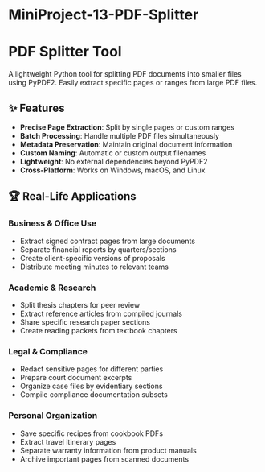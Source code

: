 # MiniProject-13-PDF-Splitter
# PDF Splitter Tool

A lightweight Python tool for splitting PDF documents into smaller files using PyPDF2. Easily extract specific pages or ranges from large PDF files.

## ✨ Features

- **Precise Page Extraction**: Split by single pages or custom ranges
- **Batch Processing**: Handle multiple PDF files simultaneously
- **Metadata Preservation**: Maintain original document information
- **Custom Naming**: Automatic or custom output filenames
- **Lightweight**: No external dependencies beyond PyPDF2
- **Cross-Platform**: Works on Windows, macOS, and Linux

## 🏆 Real-Life Applications

### Business & Office Use
- Extract signed contract pages from large documents
- Separate financial reports by quarters/sections
- Create client-specific versions of proposals
- Distribute meeting minutes to relevant teams

### Academic & Research
- Split thesis chapters for peer review
- Extract reference articles from compiled journals
- Share specific research paper sections
- Create reading packets from textbook chapters

### Legal & Compliance
- Redact sensitive pages for different parties
- Prepare court document excerpts
- Organize case files by evidentiary sections
- Compile compliance documentation subsets

### Personal Organization
- Save specific recipes from cookbook PDFs
- Extract travel itinerary pages
- Separate warranty information from product manuals
- Archive important pages from scanned documents

